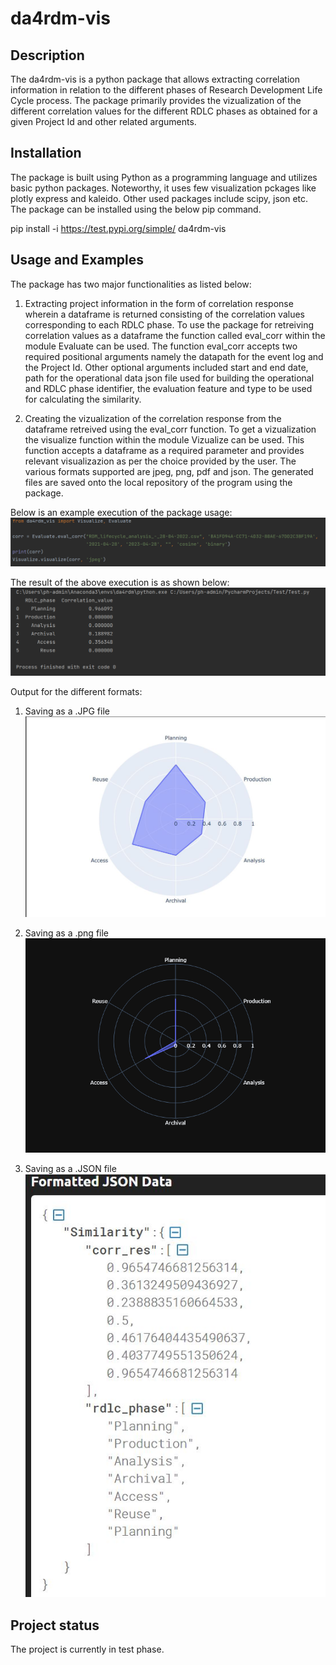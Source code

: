 # da4rdm-vis

## Description
The da4rdm-vis is a python package that allows extracting correlation information in relation to the different phases of Research Development Life Cycle process. The package primarily provides the vizualization of the different correlation values for the different RDLC phases as obtained for a given Project Id and other related arguments. 


## Installation
The package is built using Python as a programming language and utilizes basic python packages. Noteworthy, it uses few visualization pckages like plotly express and kaleido. Other used packages include scipy, json etc. The package can be installed using the below pip command.

pip install -i https://test.pypi.org/simple/ da4rdm-vis

## Usage and Examples
The package has two major functionalities as listed below:
1. Extracting project information in the form of correlation response wherein a dataframe is returned consisting of the correlation values corresponding to each RDLC phase. 
To use the package for retreiving correlation values as a dataframe the function called eval_corr within the module Evaluate can be used. The function eval_corr accepts two required positional arguments namely the datapath for the event log and the Project Id. Other optional arguments included start and end date, path for the operational data json file used for building the operational and RDLC phase identifier, the evaluation feature and type to be used for calculating the similarity.

2. Creating the vizualization of the correlation response from the dataframe retreived using the eval_corr function. To get a vizualization the visualize function within the module Vizualize can be used. This function accepts a dataframe as a required parameter and provides relevant visualizazion as per the choice provided by the user. The various formats supported are jpeg, png, pdf and json. The generated files are saved onto the local repository of the program using the package.

Below is an example execution of the package usage:
![PackageUsage-1.png](Readmefiles/PackageUsage.png)

The result of the above execution is as shown below:
![PackageResult-2.png](Readmefiles/PackageResult.png)

Output for the different formats:
1. Saving as a .JPG file
![PNG](Readmefiles/RadarChart.JPG)

2. Saving as a .png file
![JPG](Readmefiles/Radarchart.png)

3. Saving as a .JSON file
![JSON](Readmefiles/JSON.JPG)

## Project status
The project is currently in test phase.
